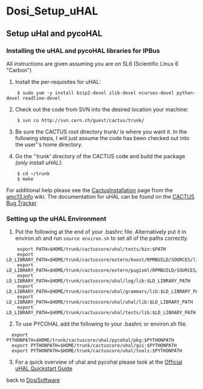 # Dosi_Setup_uHAL
## Setup uHal and pycoHAL
### Installing the uHAL and pycoHAL libraries for IPBus

All instructions are given assuming you are on SL6 (Scientific Linux 6 "Carbon")

1. Install the per-requisites for uHAL:

```
    $ sudo yum -y install bzip2-devel zlib-devel ncurses-devel python-devel readline-devel

```
2. Check out the code from SVN into the desired location your machine:

```
    $ svn co http://svn.cern.ch/guest/cactus/trunk/

```

3. Be sure the CACTUS root directory trunk/ is where you want it. In the following steps, I will just assume the code has been checked out into the user''s home directory.

4. Go the ''trunk' directory of the CACTUS code and build the package *(only install uHAL)*:

```
    $ cd ~/trunk
    $ make

```
For additional help please see the [CactusInstallation](http://bucms.bu.edu/twiki/bin/view/BUCMSPublic/CactusInstallation) page from the [amc13.info](http://amc13.info) wiki. The documentation for uHAL can be found on the [CACTUS Bug Tracker](https://svnweb.cern.ch/trac/cactus/wiki)

### Setting up the uHAL Environment

1. Put the following at the end of your .bashrc file. Alternatively put it in environ.sh and run `source environ.sh` to set all of the paths correctly.

```
    export PATH=$HOME/trunk/cactuscore/uhal/tests/bin:$PATH
    export LD_LIBRARY_PATH=$HOME/trunk/cactuscore/extern/boost/RPMBUILD/SOURCES/lib:$LD_LIBRARY_PATH
    export LD_LIBRARY_PATH=$HOME/trunk/cactuscore/extern/pugixml/RPMBUILD/SOURCES/lib:$LD_LIBRARY_PATH
    export LD_LIBRARY_PATH=$HOME/trunk/cactuscore/uhal/log/lib:$LD_LIBRARY_PATH
    export LD_LIBRARY_PATH=$HOME/trunk/cactuscore/uhal/grammars/lib:$LD_LIBRARY_PATH
    export LD_LIBRARY_PATH=$HOME/trunk/cactuscore/uhal/uhal/lib:$LD_LIBRARY_PATH
    export LD_LIBRARY_PATH=$HOME/trunk/cactuscore/uhal/tests/lib:$LD_LIBRARY_PATH

```
2. To use PYCOHAL add the following to your .bashrc or environ.sh file.

```
  export PYTHONPATH=$HOME/trunk/cactuscore/uhal/pycohal/pkg:$PYTHONPATH
  export PYTHONPATH=$HOME/trunk/cactuscore/uhal/gui:$PYTHONPATH
  export PYTHONPATH=$HOME/trunk/cactuscore/uhal/tools:$PYTHONPATH

```
3. For a quick overview of uhal and pycohal please look at the [Official uHAL Quickstart Guide](https://svnweb.cern.ch/trac/cactus/wiki/uhalQuickTutorial#CreatingaConnectionFile)

back to [DosiSoftware](DosiSoftware.md)

